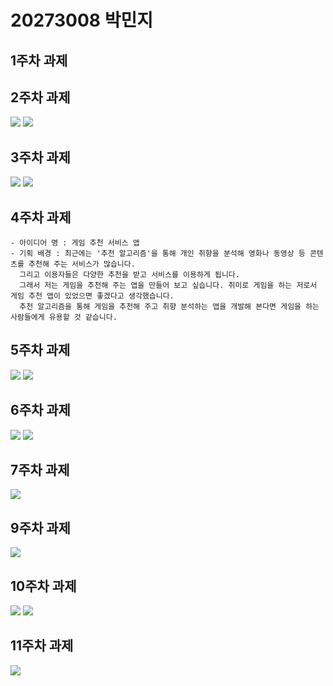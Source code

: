 # 20273008 박민지

## 1주차 과제

## 2주차 과제
<img width="" height="" src="./png/dog.jpg"></img>
<img width="" height="" src="./png/capture.png"></img>

## 3주차 과제
<img width="" height="" src="./png/Naver.png"></img>
<img width="" height="" src="./png/Call.png"></img>

## 4주차 과제

    - 아이디어 명 : 게임 추천 서비스 앱
    - 기획 배경 : 최근에는 '추천 알고리즘'을 통해 개인 취향을 분석해 영화나 동영상 등 콘텐츠를 추천해 주는 서비스가 많습니다.
      그리고 이용자들은 다양한 추천을 받고 서비스를 이용하게 됩니다.
      그래서 저는 게임을 추천해 주는 앱을 만들어 보고 싶습니다. 취미로 게임을 하는 저로서 게임 추천 앱이 있었으면 좋겠다고 생각했습니다.
      추천 알고리즘을 통해 게임을 추천해 주고 취향 분석하는 앱을 개발해 본다면 게임을 하는 사람들에게 유용할 것 같습니다.

## 5주차 과제
<img width="" height="" src="./png/5_cat.png"></img>
<img width="" height="" src="./png/5_dog.png"></img>

## 6주차 과제
<img width="" height="" src="./png/6_width.png"></img>
<img width="" height="" src="./png/6_height.png"></img>

## 7주차 과제
<img width="" height="" src="./png/7_hello world.png"></img>

## 9주차 과제
<img width="" height="" src="./png/9_drawable.png"></img>

## 10주차 과제
<img width="" height="" src="./png/10_Main.png"></img>
<img width="" height="" src="./png/10_Menu.png"></img>

## 11주차 과제
<img width="" height="" src="./png/11_App.png"></img>
